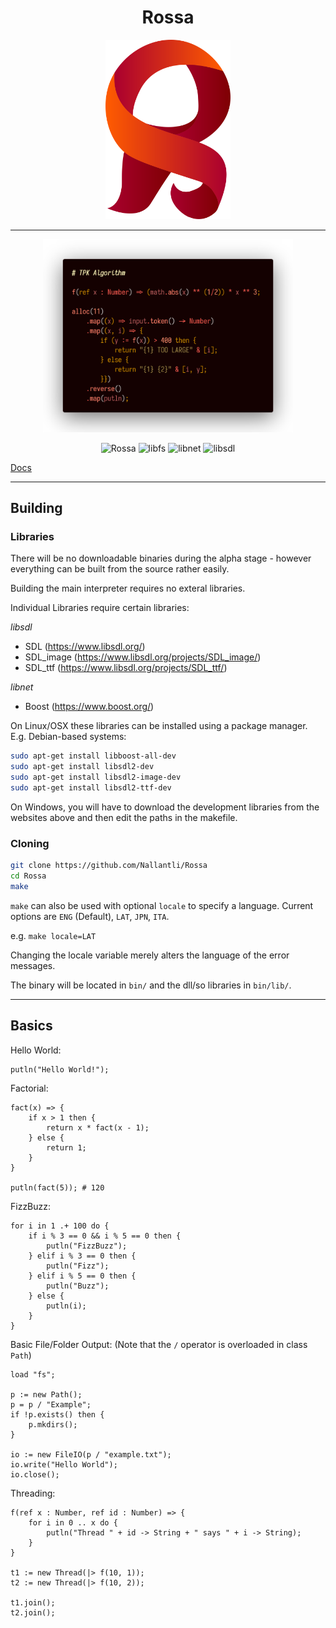 <div align="center">
<h1>Rossa</h1>
<img src="docs/Logo.svg" width="200">
</div>

-----
<div align="center">

[<img src="misc/code.png" width="400">](test/tpk.ra)

![Rossa](https://github.com/Nallantli/Rossa/workflows/Rossa/badge.svg) ![libfs](https://github.com/Nallantli/Rossa/workflows/libfs/badge.svg) ![libnet](https://github.com/Nallantli/Rossa/workflows/libnet/badge.svg) ![libsdl](https://github.com/Nallantli/Rossa/workflows/libsdl/badge.svg)

</div>

[Docs](https://nallantli.github.io/Rossa/#/)

-----

## Building

### Libraries

There will be no downloadable binaries during the alpha stage - however everything can be built from the source rather easily.

Building the main interpreter requires no exteral libraries.

Individual Libraries require certain libraries:

*libsdl*

* SDL (https://www.libsdl.org/)
* SDL_image (https://www.libsdl.org/projects/SDL_image/)
* SDL_ttf (https://www.libsdl.org/projects/SDL_ttf/)

*libnet*

* Boost (https://www.boost.org/)

On Linux/OSX these libraries can be installed using a package manager. E.g. Debian-based systems:

```sh
sudo apt-get install libboost-all-dev
sudo apt-get install libsdl2-dev
sudo apt-get install libsdl2-image-dev
sudo apt-get install libsdl2-ttf-dev
```

On Windows, you will have to download the development libraries from the websites above and then edit the paths in the makefile.

### Cloning

```sh
git clone https://github.com/Nallantli/Rossa
cd Rossa
make
```

`make` can also be used with optional `locale` to specify a language. Current options are `ENG` (Default), `LAT`, `JPN`, `ITA`.

e.g. `make locale=LAT`

Changing the locale variable merely alters the language of the error messages.

The binary will be located in `bin/` and the dll/so libraries in `bin/lib/`.

-----

## Basics

Hello World:

```ra
putln("Hello World!");
```

Factorial:

```ra
fact(x) => {
	if x > 1 then {
		return x * fact(x - 1);
	} else {
		return 1;
	}
}

putln(fact(5)); # 120
```

FizzBuzz:

```ra
for i in 1 .+ 100 do {
	if i % 3 == 0 && i % 5 == 0 then {
		putln("FizzBuzz");
	} elif i % 3 == 0 then {
		putln("Fizz");
	} elif i % 5 == 0 then {
		putln("Buzz");
	} else {
		putln(i);
	}
}
```

Basic File/Folder Output:
(Note that the `/` operator is overloaded in class `Path`)

```ra
load "fs";

p := new Path();
p = p / "Example";
if !p.exists() then {
	p.mkdirs();
}

io := new FileIO(p / "example.txt");
io.write("Hello World");
io.close();
```

Threading:

```ra
f(ref x : Number, ref id : Number) => {
	for i in 0 .. x do {
		putln("Thread " + id -> String + " says " + i -> String);
	}
}

t1 := new Thread(|> f(10, 1));
t2 := new Thread(|> f(10, 2));

t1.join();
t2.join();
```